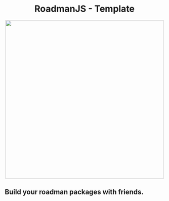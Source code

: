 
<p align="center">
  <h1 align="center"> RoadmanJS - Template  </h1>
</p>


<div align="center">

<img width="500px" src="./docs/starterpack.jpeg"></img>


</div>


## Build your roadman packages with friends.
